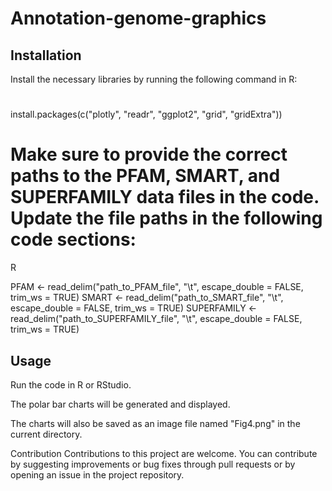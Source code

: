 # Annotation-genome-graphics

## Installation
Install the necessary libraries by running the following command in R:

#
install.packages(c("plotly", "readr", "ggplot2", "grid", "gridExtra"))

# Make sure to provide the correct paths to the PFAM, SMART, and SUPERFAMILY data files in the code. Update the file paths in the following code sections:

R

PFAM <- read_delim("path_to_PFAM_file", "\t", escape_double = FALSE, trim_ws = TRUE)
SMART <- read_delim("path_to_SMART_file", "\t", escape_double = FALSE, trim_ws = TRUE)
SUPERFAMILY <- read_delim("path_to_SUPERFAMILY_file", "\t", escape_double = FALSE, trim_ws = TRUE)

## Usage

Run the code in R or RStudio.

The polar bar charts will be generated and displayed.

The charts will also be saved as an image file named "Fig4.png" in the current directory.

Contribution
Contributions to this project are welcome. You can contribute by suggesting improvements or bug fixes through pull requests or by opening an issue in the project repository.
